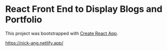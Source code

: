 # React Front End to Display Blogs and Portfolio

This project was bootstrapped with [Create React App](https://github.com/facebook/create-react-app).

https://nick-ang.netlify.app/

